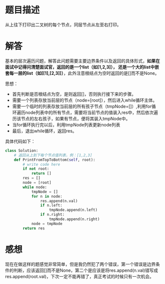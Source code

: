 # 题目描述

从上往下打印出二叉树的每个节点，同层节点从左至右打印。

# 解答

基本的层次遍历问题，解答此问题需要主要边界条件以及返回的具体形式，**如果在面试中记得问清楚面试官，返回的是一个list（如[1,2,3]），
还是一个大的list中嵌套每一层的list（如[[1],[2,3]]）**，此外注意根结点为空时返回的是[]而不是None。

思想：
* 首先判断是否根结点为空，是则返回[]，否则执行接下来的步骤。
* 需要一个列表存放当前层的节点（node=[root]），然后进入while循环主体。
* 需要一个临时的列表存放当前层的所有孩子节点（tmpNode=[]）,利用for循环遍历node列表中的所有节点，需要将当前节点的值装入res中，然后依次遍历该节点的左右孩子，如果有节点，便将其装入tmpNode中。
* 当for循环执行完以后，利用tmpNode列表更新node列表
* 最后，退出while循环，返回res。

具体代码如下：
```python
class Solution:
    # 返回从上到下每个节点值列表，例：[1,2,3]
    def PrintFromTopToBottom(self, root):
        # write code here
        if not root:
            return []
        res = []
        node = [root]
        while node:
            tmpNode = []
            for n in node:
                res.append(n.val)
                if n.left:
                    tmpNode.append(n.left)
                if n.right:
                    tmpNode.append(n.right)
            node = tmpNode
        return res
```

# 感想
现在在做这样的题感觉非常简单，但是我仍然犯了两个错误，第一个错误是边界条件的判断，应该返回[]而不是None，第二个是应该是将res.append(n.val)错写成res.append(root.val)，下次一定不能再错了，真正考试的时候只有一次机会。
               
